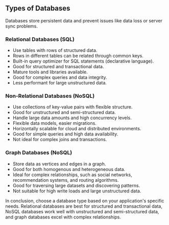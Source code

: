 ## Types of Databases

Databases store persistent data and prevent issues like data loss or server sync problems.

### Relational Databases (SQL)

- Use tables with rows of structured data.
- Rows in different tables can be related through common keys.
- Built-in query optimizer for SQL statements (declarative language).
- Good for structured and transactional data.
- Mature tools and libraries available.
- Good for complex queries and data integrity.
- Less performant for large unstructured data.

### Non-Relational Databases (NoSQL)

- Use collections of key-value pairs with flexible structure.
- Good for unstructured and semi-structured data.
- Handle large data amounts and high concurrency levels.
- Flexible data models, easier migrations.
- Horizontally scalable for cloud and distributed environments.
- Good for simple queries and high data availability.
- Not ideal for complex joins and transactions.

### Graph Databases (NoSQL)

- Store data as vertices and edges in a graph.
- Good for both homogenous and heterogeneous data.
- Ideal for complex relationships, such as social networks, recommendation systems, and routing algorithms.
- Good for traversing large datasets and discovering patterns.
- Not suitable for high write loads and large unstructured data.

In conclusion, choose a database type based on your application's specific needs. Relational databases are best for structured and transactional data, NoSQL databases work well with unstructured and semi-structured data, and graph databases excel with complex relationships.
